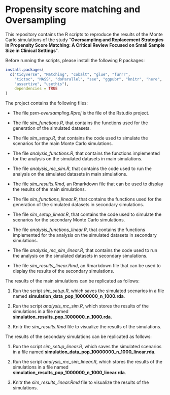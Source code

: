 # Propensity score matching and Oversampling
This repository contains the R scripts to reproduce the results of the
Monte Carlo simulations of the study "__Oversampling and Replacement 
Strategies in Propensity Score Matching: A Critical Review Focused on 
Small Sample Size in Clinical Settings__".

Before running the scripts, please install the following R packages:

``` r
install.packages(
  c("tidyverse", "Matching", "cobalt", "glue", "furrr",
    "tictoc", "MASS", "doParallel", "see", "ggpubr", "knitr", "here",
    "assertive", "usethis"), 
    dependencies = TRUE
)
```

The project contains the following files:

- The file _psm-oversampling.Rproj_ is the file of the Rstudio project.

- The file _sim_functions.R_, that contains the functions used for the
  generation of the simulated datasets.
      
- The file _sim_setup.R_, that contains the code used to simulate
  the scenarios for the main Monte Carlo simulations.

- The file _analysis_functions.R_, that contains the functions 
  implemented for the analysis on the simulated datasets in main simulations.
      
- The file _analysis_mc_sim.R_, that contains the code used to run
  the analysis on the simulated datasets in main simulations.

- The file _sim_results.Rmd_, an Rmarkdown file that can be used to
  display the results of the main simulations.
  
- The file _sim_functions_linear.R_, that contains the functions used for the
  generation of the simulated datasets in secondary simulations.
      
- The file _sim_setup_linear.R_, that contains the code used to simulate
  the scenarios for the secondary Monte Carlo simulations.

- The file _analysis_functions_linear.R_, that contains the functions 
  implemented for the analysis on the simulated datasets in secondary simulations.
      
- The file _analysis_mc_sim_linear.R_, that contains the code used to run
  the analysis on the simulated datasets in secondary simulations.

- The file _sim_results_linear.Rmd_, an Rmarkdown file that can be used to
  display the results of the secondary simulations.


The results of the main simulations can be replicated as follows:

1. Run the script _sim_setup.R_, which saves the simulated scenarios
   in a file named __simulation_data_pop_10000000_n_1000.rda__.
   
2. Run the script _analysis_mc_sim.R_, which stores the results of
   the simulations in a file named __simulation_results_pop_1000000_n_1000.rda__.

3. Knitr the _sim_results.Rmd_ file to visualize the results of the
   simulations.
   
The results of the secondary simulations can be replicated as follows:

1. Run the script _sim_setup_linear.R_, which saves the simulated scenarios
   in a file named __simulation_data_pop_10000000_n_1000_linear.rda__.
   
2. Run the script _analysis_mc_sim_linear.R_, which stores the results of
   the simulations in a file named __simulation_results_pop_1000000_n_1000_linear.rda__.

3. Knitr the _sim_results_linear.Rmd_ file to visualize the results of the
   simulations.

